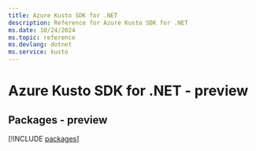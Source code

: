 ```yaml
---
title: Azure Kusto SDK for .NET
description: Reference for Azure Kusto SDK for .NET
ms.date: 10/24/2024
ms.topic: reference
ms.devlang: dotnet
ms.service: kusto
---
```

# Azure Kusto SDK for .NET - preview
## Packages - preview
[!INCLUDE [packages](kusto-index.md)]